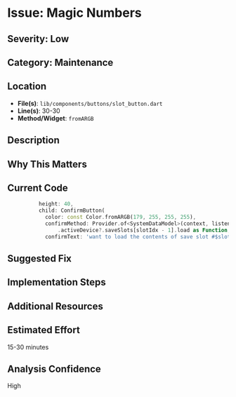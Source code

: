 # Issue: Magic Numbers

## Severity: Low

## Category: Maintenance

## Location
- **File(s)**: `lib/components/buttons/slot_button.dart`
- **Line(s)**: 30-30
- **Method/Widget**: `fromARGB`

## Description


## Why This Matters


## Current Code
```dart
          height: 40,
          child: ConfirmButton(
            color: const Color.fromARGB(179, 255, 255, 255),
            confirmMethod: Provider.of<SystemDataModel>(context, listen: false)
                .activeDevice?.saveSlots[slotIdx - 1].load as Function,
            confirmText: 'want to load the contents of save slot #$slotIdx',
```

## Suggested Fix


## Implementation Steps


## Additional Resources


## Estimated Effort
15-30 minutes

## Analysis Confidence
High
